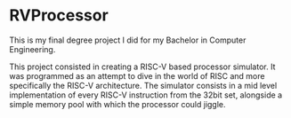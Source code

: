 # RVProcessor

This is my final degree project I did for my Bachelor in Computer Engineering.

This project consisted in creating a RISC-V based processor simulator. It was programmed as an attempt to dive in the world of RISC 
and more specifically the RISC-V architecture. The simulator consists in a mid level implementation of every RISC-V instruction from the 32bit set,
alongside a simple memory pool with which the processor could jiggle.
